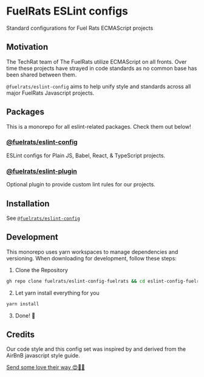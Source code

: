 # FuelRats ESLint configs

Standard configurations for Fuel Rats ECMAScript projects

## Motivation

The TechRat team of The FuelRats utilize ECMAScript on all fronts. Over time these projects have strayed in code standards as no common base has been shared between them.

`@fuelrats/eslint-config` aims to help unify style and standards across all major FuelRats Javascript projects.

## Packages

This is a monorepo for all eslint-related packages. Check them out below!

### [@fuelrats/eslint-config][eslint-config-fuelrats]

ESLint configs for Plain JS, Babel, React, & TypeScript projects.

### [@fuelrats/eslint-plugin][eslint-plugin-fuelrats]

Optional plugin to provide custom lint rules for our projects.

## Installation

See [`@fuelrats/eslint-config`][eslint-config-fuelrats]

## Development

This monorepo uses yarn workspaces to manage dependencies and versioning. When downloading for development, follow these steps:

1. Clone the Repository

```bash
gh repo clone fuelrats/eslint-config-fuelrats && cd eslint-config-fuelrats
```

2. Let yarn install everything for you

```bash
yarn install
```

3. Done! 🎉

## Credits

Our code style and this config set was inspired by and derived from the AirBnB javascript style guide.

[Send some love their way 😍🎉🎊][airbnb]

[airbnb]: https://github.com/airbnb/javascript
[babel-eslint-parser]: https://www.npmjs.com/package/@babel/eslint-parser
[eslint-config-fuelrats]: packages/eslint-config
[eslint-config-fuelrats-react]: packages/eslint-config-react
[eslint-plugin-fuelrats]: packages/eslint-plugin

